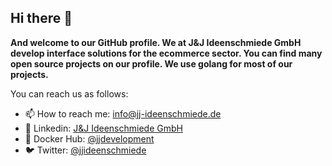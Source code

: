 ## Hi there 👋

**And welcome to our GitHub profile. We at J&J Ideenschmiede GmbH develop interface solutions for the ecommerce sector. You can find many open source projects on our profile. We use golang for most of our projects.**

You can reach us as follows:

- 📫  How to reach me: [info@jj-ideenschmiede.de](info@jj-ideenschmiede.de)
- 🦟  Linkedin: [J&J Ideenschmiede GmbH](https://www.linkedin.com/company/70420124)
- 🐳  Docker Hub: [@jjdevelopment](https://hub.docker.com/u/jjdevelopment)
- 🐦  Twitter: [@jjideenschmiede](https://twitter.com/jjideenschmiede)

